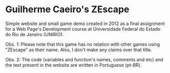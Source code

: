 # Guilherme Caeiro's ZEscape
Simple website and small game demo created in 2012 as a final assignment for a Web Page's Development course at Universidade Federal do Estado do Rio de Janeiro (UNIRIO).

Obs. 1: Please note that this game has no relation with other games using "ZEscape" as their name. Also, I don't make any claims over that title.

Obs. 2: The code (variables and function's names, comments and etc) and the text present in the website are written in Portuguese (pt-BR).